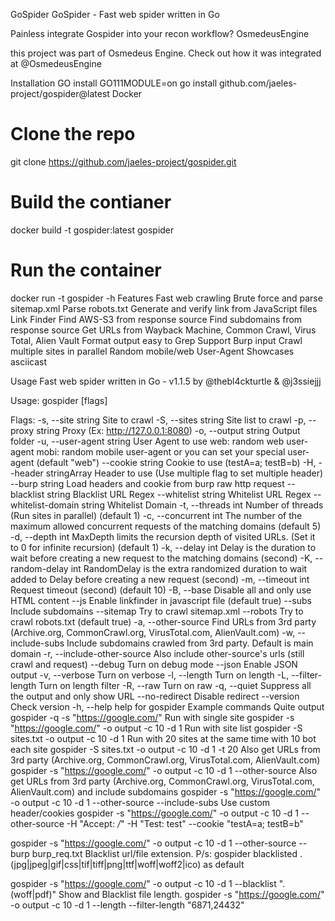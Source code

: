 GoSpider
GoSpider - Fast web spider written in Go

Painless integrate Gospider into your recon workflow?
OsmedeusEngine

this project was part of Osmedeus Engine. Check out how it was integrated at @OsmedeusEngine

Installation
GO install
GO111MODULE=on go install github.com/jaeles-project/gospider@latest
Docker
# Clone the repo
git clone https://github.com/jaeles-project/gospider.git
# Build the contianer
docker build -t gospider:latest gospider
# Run the container
docker run -t gospider -h
Features
Fast web crawling
Brute force and parse sitemap.xml
Parse robots.txt
Generate and verify link from JavaScript files
Link Finder
Find AWS-S3 from response source
Find subdomains from response source
Get URLs from Wayback Machine, Common Crawl, Virus Total, Alien Vault
Format output easy to Grep
Support Burp input
Crawl multiple sites in parallel
Random mobile/web User-Agent
Showcases
asciicast

Usage
Fast web spider written in Go - v1.1.5 by @thebl4ckturtle & @j3ssiejjj

Usage:
  gospider [flags]

Flags:
  -s, --site string               Site to crawl
  -S, --sites string              Site list to crawl
  -p, --proxy string              Proxy (Ex: http://127.0.0.1:8080)
  -o, --output string             Output folder
  -u, --user-agent string         User Agent to use
                                  	web: random web user-agent
                                  	mobi: random mobile user-agent
                                  	or you can set your special user-agent (default "web")
      --cookie string             Cookie to use (testA=a; testB=b)
  -H, --header stringArray        Header to use (Use multiple flag to set multiple header)
      --burp string               Load headers and cookie from burp raw http request
      --blacklist string          Blacklist URL Regex
      --whitelist string          Whitelist URL Regex
      --whitelist-domain string   Whitelist Domain
  -t, --threads int               Number of threads (Run sites in parallel) (default 1)
  -c, --concurrent int            The number of the maximum allowed concurrent requests of the matching domains (default 5)
  -d, --depth int                 MaxDepth limits the recursion depth of visited URLs. (Set it to 0 for infinite recursion) (default 1)
  -k, --delay int                 Delay is the duration to wait before creating a new request to the matching domains (second)
  -K, --random-delay int          RandomDelay is the extra randomized duration to wait added to Delay before creating a new request (second)
  -m, --timeout int               Request timeout (second) (default 10)
  -B, --base                      Disable all and only use HTML content
      --js                        Enable linkfinder in javascript file (default true)
      --subs                      Include subdomains
      --sitemap                   Try to crawl sitemap.xml
      --robots                    Try to crawl robots.txt (default true)
  -a, --other-source              Find URLs from 3rd party (Archive.org, CommonCrawl.org, VirusTotal.com, AlienVault.com)
  -w, --include-subs              Include subdomains crawled from 3rd party. Default is main domain
  -r, --include-other-source      Also include other-source's urls (still crawl and request)
      --debug                     Turn on debug mode
      --json                      Enable JSON output
  -v, --verbose                   Turn on verbose
  -l, --length                    Turn on length
  -L, --filter-length             Turn on length filter
  -R, --raw                       Turn on raw
  -q, --quiet                     Suppress all the output and only show URL
      --no-redirect               Disable redirect
      --version                   Check version
  -h, --help                      help for gospider
Example commands
Quite output
gospider -q -s "https://google.com/"
Run with single site
gospider -s "https://google.com/" -o output -c 10 -d 1
Run with site list
gospider -S sites.txt -o output -c 10 -d 1
Run with 20 sites at the same time with 10 bot each site
gospider -S sites.txt -o output -c 10 -d 1 -t 20
Also get URLs from 3rd party (Archive.org, CommonCrawl.org, VirusTotal.com, AlienVault.com)
gospider -s "https://google.com/" -o output -c 10 -d 1 --other-source
Also get URLs from 3rd party (Archive.org, CommonCrawl.org, VirusTotal.com, AlienVault.com) and include subdomains
gospider -s "https://google.com/" -o output -c 10 -d 1 --other-source --include-subs
Use custom header/cookies
gospider -s "https://google.com/" -o output -c 10 -d 1 --other-source -H "Accept: */*" -H "Test: test" --cookie "testA=a; testB=b"

gospider -s "https://google.com/" -o output -c 10 -d 1 --other-source --burp burp_req.txt
Blacklist url/file extension.
P/s: gospider blacklisted .(jpg|jpeg|gif|css|tif|tiff|png|ttf|woff|woff2|ico) as default

gospider -s "https://google.com/" -o output -c 10 -d 1 --blacklist ".(woff|pdf)"
Show and Blacklist file length.
gospider -s "https://google.com/" -o output -c 10 -d 1 --length --filter-length "6871,24432"   
